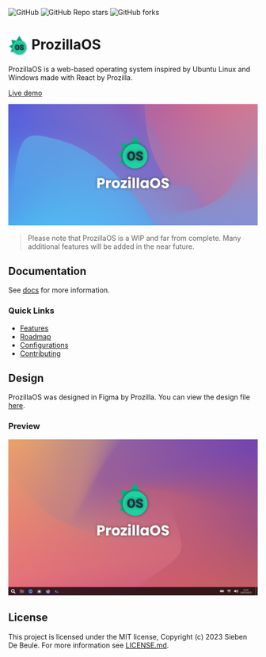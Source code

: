 <img alt="GitHub" src="https://img.shields.io/github/license/prozilla/Prozilla-OS?style=flat-square&color=red&label=License"> <img alt="GitHub Repo stars" src="https://img.shields.io/github/stars/prozilla/prozilla-os?style=flat-square&color=yellow&label=%E2%AD%90">  <img alt="GitHub forks" src="https://img.shields.io/github/forks/prozilla/prozilla-os?style=flat-square&color=blue&label=Forks">

# <img src="public/media/logo.svg" width=40 height=40 style="vertical-align: middle; background: none;"/> ProzillaOS

ProzillaOS is a web-based operating system inspired by Ubuntu Linux and Windows made with React by Prozilla.

[Live demo](https://os.prozilla.dev/)

<img src="public/media/Banner2.png"/>

> Please note that ProzillaOS is a WIP and far from complete. Many additional features will be added in the near future.

## Documentation

See [docs](docs/README.md) for more information.

### Quick Links

- [Features](docs/features/README.md)
- [Roadmap](docs/roadmap/README.md)
- [Configurations](docs/configurations/README.md)
- [Contributing](docs/contributing/README.md)

## Design

ProzillaOS was designed in Figma by Prozilla. You can view the design file [here](https://www.figma.com/file/bEE5RyWgV0QILcXpZWEk2r/ProzillaOS?type=design&node-id=0%3A1&mode=design&t=7KR1tKCp9H5cK3hf-1).

### Preview

<img src="public/media/Banner.png"/>

## License

This project is licensed under the MIT license, Copyright (c) 2023 Sieben De Beule. For more information see [LICENSE.md](LICENSE.md).
